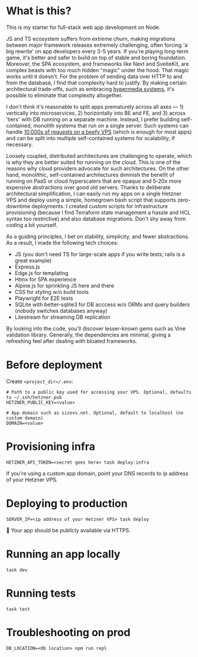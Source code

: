 # What is this?

This is my starter for full-stack web app development on Node.

JS and TS ecosystem suffers from extreme churn, making migrations between major framework releases extremely challenging, often forcing 'a big rewrite' on app developers every 3-5 years. If  you're playing long-term game, it's better and safer to build on top of stable and boring foundation. Moreover, the SPA ecosystem, and frameworks like Next and SvelteKit, are complex beasts with too much hidden "magic" under the hood. That magic works until it doesn't. For the problem of sending data over HTTP to and from the database, I find that complexity hard to justify. By making certain architectural trade-offs, such as embracing [hypermedia systems](https://hypermedia.systems/), it's possible to eliminate that complexity altogether.

I don't think it's reasonable to split apps prematurely across all axes — 1) vertically into microservices, 2) horizontally into BE and FE, and 3) across 'tiers' with DB running on a separate machine. Instead, I prefer building self-contained, monolith systems that run on a single server. Such systems can handle [10,000s of requests on a beefy VPS](https://blog.wesleyac.com/posts/consider-sqlite) (which is enough for most apps) and can be split into multiple self-contained systems for scalability, if necessary.

Loosely coupled, distributed architectures are challenging to operate, which is why they are better suited for running on the cloud. This is one of the reasons why cloud providers advocate for such architectures. On the other hand, monolithic, self-contained architectures diminish the benefit of running on PaaS or cloud hyperscalers that are opaque and 5-20x more expensive abstractions over good old servers. Thanks to deliberate architectural simplification, I can easily run my apps on a single Hetzner VPS and deploy using a simple, homegrown bash script that supports zero-downtime deployments. I created custom scripts for infrastructure provisioning (because I find Terraform state management a hassle and HCL syntax too restrictive) and also database migrations. Don't shy away from coding a bit yourself.

As a guiding principles, I bet on stability, simplicity, and fewer abstractions. As a result, I made the following tech choices:
* JS (you don't need TS for large-scale apps if you write tests; rails is a great example)
* Express.js
* Edge.js for templating
* Htmx for SPA experience
* Alpine.js for sprinkling JS here and there
* CSS for styling w/o build tools
* Playwright for E2E tests
* SQLite with better-sqlite3 for DB acccess w/o ORMs and query builders (nobody switches databases anyway)
* Litestream for streaming DB replication

By looking into the code, you'll discover lesser-known gems such as Vine validation library. Generally, the dependencies are minimal, giving a refreshing feel after dealing with bloated frameworks.

# Before deployment
Create `<project_dir>/.env`:
```
# Path to a public key used for accessing your VPS. Optional, defaults to ~/.ssh/hetzner.pub
HETZNER_PUBLIC_KEY=<value>

# App domain such as sizovs.net. Optional, default to localhost (no custom domain)
DOMAIN=<value>
```

# Provisioning infra
```
HETZNER_API_TOKEN=<secret goes here> task deploy:infra
```

If you're using a custom app domain, point your DNS records to ip address of your Hetzner VPS.

# Deploying to production

```
SERVER_IP=<ip address of your Hetzner VPS> task deploy
```

🎉 Your app should be publicly available via HTTPS.

# Running an app locally
```
task dev
```

# Running tests
```
task test
```

# Troubleshooting on prod
```
DB_LOCATION=<db location> npm run repl
```



